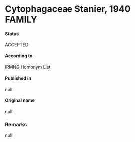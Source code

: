 Cytophagaceae Stanier, 1940 FAMILY
=======

#### Status
ACCEPTED

#### According to
IRMNG Homonym List

#### Published in
null

#### Original name
null

### Remarks
null